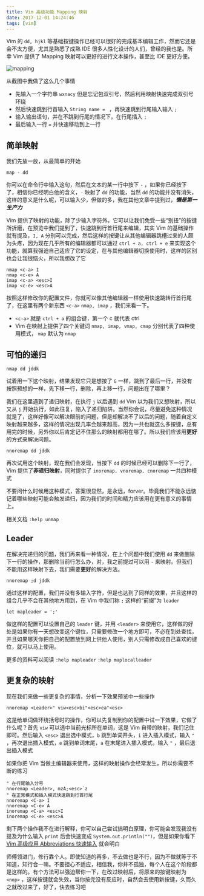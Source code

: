 ```yaml
---
title: Vim 高级功能 Mapping 映射
date: 2017-12-01 14:24:46
tags: [vim]
---
```


Vim 的 `dd, hjkl` 等基础按键操作已经可以很好的完成基本编辑工作，然而它还是会不太方便，尤其是熟悉了成熟 IDE 很多人性化设计的人们，曾经的我也是。所幸 Vim 提供了 Mapping 映射可以更好的进行文本操作，甚至比 IDE 更好方便。

<!-- more --><!-- toc -->
![mapping](/images/mapping.gif)

从截图中我做了这么几个事情
- 先输入一个字符串 `wxnacy` 但是忘记包双引号，然后利用映射快速完成双引号环绕
- 然后快速跳到行首输入 `String name = ` ，再快速跳到行尾输入输入 `;`
- 输入输出语句，并在不跳到行尾的情况下，在行尾插入 `;`
- 最后输入一行 `=` 并快速移动到上一行

## 简单映射
我们先放一放，从最简单的开始
```vim
map - dd
```
你可以在命令行中输入这句，然后在文本的某一行中按下 `-` ，如果你已经按下了，相信你已经明白他的含义，`-` 映射了 `dd` 的功能，当然 `dd` 的功能并没有消失，这样的意义是什么呢，可以输入少，但做的多，我在其他文章中提到过，***懒是第一生产力***

Vim 提供了映射的功能，除了少输入字符外，它可以让我们免受一些“别扭”的按键所折磨，在预览中我们提到了，快速跳到行首行尾来编辑，其实 Vim 的基础操作就有提及，`I, A` 分别可以完成，然后这样的按键让从其他编辑器跳槽过来的人颇为头疼，因为现在几乎所有的编辑器都可以通过 `ctrl + a, ctrl + e` 来实现这个功能，就算我强迫自己适应了它的设定，在与其他编辑器切换使用时，这样的区别也会让我很恼火，所以我想改了它
```vim
nmap <c-a> I
nmap <c-e> A
imap <c-a> <esc>I
imap <c-e> <esc>A
```
按照这样修改你的配置文件，你就可以像其他编辑器一样使用快速跳转行首行尾了，在这里有两个新东西 `<c-a>` `nmap, imap` ，我们来看一下。
- `<c-a>` 就是 `ctrl + a` 的组合键，第一个 c 就代表 ctrl
- Vim 在映射上提供了四个关键词 `nmap, imap, vmap, cmap` 分别代表了四种使用模式，
`map` 默认为 `nmap`

## 可怕的递归

```vim
nmap dd jddk
```
试着用一下这个映射，结果发现它只是想按了 `G` 一样，跳到了最后一行，并没有按照预想的一样，先下移一行，删除，再上移一行，问题出在了哪里？

我们在这里遇到了递归映射，在执行 `j` 以后遇到 `dd` Vim 以为我们又想映射，所以又从 `j` 开始执行，如此往复，陷入了递归陷阱。当然你会说，尽量避免这种情况就是了，这样好像可以解决眼前的问题，但是却解决不了以后的问题，随着自定义映射越来越多，这样的情况出现几率会越来越高，因为一共也就这么多按键，总有用完的时候，另外你以后肯定记不住那么的映射都用在哪了。所以我们应该用**更好**的方式来解决问题。

```vim
nnoremap dd jddk
```
再次试用这个映射，现在我们会发现，当按下 `dd` 的时候已经可以删除下一行了，Vim 提供了**非递归映射**，同时提供了 `inoremap, vnoremap, cnoremap` 一共四种模式

不要问什么时候用这种模式，答案很显然，是永远，forver。毕竟我们不能永远惦记着哪些映射可能会触发递归，因为我们的时间和精力应该用在更有意义的事情上。

相关文档 `:help unmap`

## Leader
在解决完递归的问题，我们再来看一种情况，在上个问题中我们使用 `dd` 来做删除下一行的操作，那删除当前行怎么办，对，我之前提过可以用 `-` 来映射。但我们不能用这样映射下去，我们需要**更好**的解决方法。
```vim
nnoremap ;d jddk
```
通过这样的配置，我们并没有多输入字符，但是也达到了同样的效果，并且这样的组合几乎不会在其他地方用到，在 Vim 中我们称 `;` 这样的“前缀”为 `leader`
```vim
let mapleader = ';'
```
做这样的配置可以设置自己的 `leader` 键，并用 `<leader>` 来使用它，这样做的好处是如果你有一天想改变这个键位，只需要修改一个地方即可，不必在到处查找，并且如果哪天你把自己的配置放到网上供他人使用，别人只需修改成自己喜欢的键位，就可以马上使用。

更多的资料可以阅读 `:help mapleader` `:help maplocalleader`

## 更复杂的映射

现在我们来做一些更复杂的事情，分析一下效果预览中一些操作
```vim
nnoremap <Leader>" viw<esc>bi"<esc>ea"<esc>
```
这是给单词做环绕括号时的操作，你可以先复制到你的配置中试一下效果，它做了什么呢？首先 `viw` 可以选中当前光标所在单词，这是 Vim 自带的映射，我们记住即可。然后输入 `<esc>` 退出选中模式，`b` 跳到单词开头，`i` 进入插入模式，输入 `"` ，再次退出插入模式，`e` 跳到单词末尾，`a` 在末尾进入插入模式，输入 `"` ，最后退出插入模式

如果你把 Vim 当做主编辑器来使用，这样的映射操作会经常发生，所以你需要不断的练习
```vim
" 在行尾输入分号
nnoremap <Leader>, mzA;<esc>`z
" 在正常模式和插入模式快速跳到行首行尾
nnoremap <C-a> I
nnoremap <C-e> A
inoremap <C-a> <esc>I
inoremap <C-e> <esc>A
```
剩下两个操作我不在进行解释，你可以自己尝试搞明白原理，你可能会发现我没有提及为什么输入 `print` 后会快速变成 `System.out.println("")`，但是如果你看下 [Vim 高级应用 Abbreviations 快速输入](/2017/11/29/vim-abbreviations/) 就会明白

师傅领进门，修行靠个人。即使知道的再多，不去做也是不行，因为不做就等于不知道，知行合一嘛。不要担心不适应，相信我，你并不孤独，每个人在这个阶段都是这样的。有个方法可以强迫帮你一下，在改过映射后，将原来的按键映射为 `<nop>` ，这样按键就会失效，当你按完没有反应时，自然会去使用新按键，久而久之就改过来了，好了，快去练习吧
